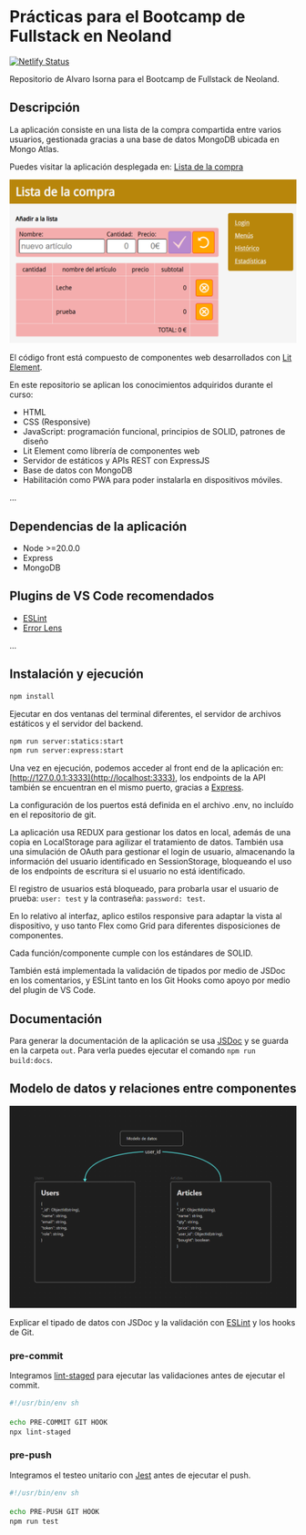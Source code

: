 # Prácticas para el Bootcamp de Fullstack en Neoland

[![Netlify Status](https://api.netlify.com/api/v1/badges/ddc0ed70-ca54-45fe-a3ce-5416c6d66c19/deploy-status)](https://app.netlify.com/sites/neoland-isorna/deploys)

Repositorio de Alvaro Isorna para el Bootcamp de Fullstack de Neoland.

## Descripción

La aplicación consiste en una lista de la compra compartida entre varios usuarios, gestionada gracias a una base de datos MongoDB ubicada en Mongo Atlas.

Puedes visitar la aplicación desplegada en: [Lista de la compra](https://neoland-isorna.netlify.app/)

![Captura de pantalla](./public/screenshot.png)

El código front está compuesto de componentes web desarrollados con [Lit Element].

En este repositorio se aplican los conocimientos adquiridos durante el curso:

* HTML
* CSS (Responsive)
* JavaScript: programación funcional, principios de SOLID, patrones de diseño
* Lit Element como librería de componentes web
* Servidor de estáticos y APIs REST con ExpressJS
* Base de datos con MongoDB
* Habilitación como PWA para poder instalarla en dispositivos móviles.

...

## Dependencias de la aplicación

* Node >=20.0.0
* Express
* MongoDB

## Plugins de VS Code recomendados

* [ESLint](https://marketplace.visualstudio.com/items?itemName=dbaeumer.vscode-eslint)
* [Error Lens](https://marketplace.visualstudio.com/items?itemName=usernamehw.errorlens)

...

## Instalación y ejecución

```bash
npm install
```

Ejecutar en dos ventanas del terminal diferentes, el servidor de archivos estáticos y el servidor del backend.

```bash
npm run server:statics:start
npm run server:express:start
```

Una vez en ejecución, podemos acceder al front end de la aplicación en: [http://127.0.0.1:3333](http://localhost:3333), los endpoints de la API también se encuentran en el mismo puerto, gracias a [Express].

La configuración de los puertos está definida en el archivo .env, no incluído en el repositorio de git.

La aplicación usa REDUX para gestionar los datos en local, además de una copia en LocalStorage para agilizar el tratamiento de datos. También usa una simulación de OAuth para gestionar el login de usuario, almacenando la información del usuario identificado en SessionStorage, bloqueando el uso de los endpoints de escritura si el usuario no está identificado.

El registro de usuarios está bloqueado, para probarla usar el usuario de prueba: ```user: test``` y la contraseña: ```password: test```.

En lo relativo al interfaz, aplico estilos responsive para adaptar la vista al dispositivo, y uso tanto Flex como Grid para diferentes disposiciones de componentes.

Cada función/componente cumple con los estándares de SOLID.

También está implementada la validación de tipados por medio de JSDoc en los comentarios, y ESLint tanto en los Git Hooks como apoyo por medio del plugin de VS Code.

## Documentación

Para generar la documentación de la aplicación se usa [JSDoc] y se guarda en la carpeta ```out```. Para verla puedes ejecutar el comando ```npm run build:docs```.

## Modelo de datos y relaciones entre componentes

![Modelo de datos](./public/data-model.png)

Explicar el tipado de datos con JSDoc y la validación con [ESLint] y los hooks de Git.

### pre-commit

Integramos [lint-staged] para ejecutar las validaciones antes de  ejecutar el commit.

```bash
#!/usr/bin/env sh

echo PRE-COMMIT GIT HOOK
npx lint-staged
```

### pre-push

Integramos el testeo unitario con [Jest] antes de ejecutar el push.

```bash
#!/usr/bin/env sh

echo PRE-PUSH GIT HOOK
npm run test
```

[JSDoc]: https://jsdoc.app
[Lit Element]: https://lit.dev
[ESLint]: https://eslint.org
[Express]: https://expressjs.com
[lint-staged]: https://github.com/lint-staged/lint-staged#readme
[Jest]: https://jestjs.io

